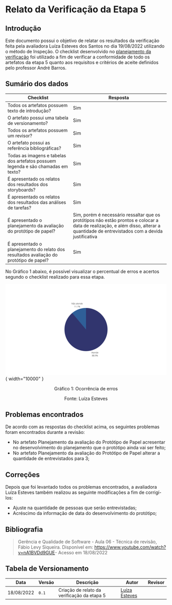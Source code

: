 # Relato da Verificação da Etapa 5

## Introdução

Este documento possui o objetivo de relatar os resultados da verificação feita pela avaliadora Luíza Esteves dos Santos no dia 19/08/2022 utilizando o método de Inspeção. O checklist desenvolvido no [planejamento da verificação](./planejamento.md) foi utilizado a fim de verificar a conformidade de todo os artefatos da etapa 5 quanto aos requisitos e critérios de aceite definidos pelo professor André Barros.                                        

## Sumário dos dados

| Checklist | Resposta |
| --------- | -------- |
| Todos os artefatos possuem texto de introdução? | Sim |
| O artefato possui uma tabela de versionamento? |Sim |
| Todos os artefatos possuem um revisor? | Sim |
| O artefato possui as referência bibliográficas? | Sim |
| Todas as imagens e tabelas dos artefatos possuem legenda e são chamadas em texto? | Sim |
| É apresentado os relatos dos resultados dos storyboards?| Sim |
| É apresentado os relatos dos resultados das análises de tarefas?| Sim |
| É apresentado o planejamento da avaliação do protótipo de papel?| Sim, porém é necessário ressaltar que os protótipos não estão prontos e colocar a data de realização, e além disso, alterar a quantidade de entrevistados com a devida justificativa |
| É apresentado o planejamento do relato dos resultados avaliação do protótipo de papel?| Sim |

No Gráfico 1 abaixo, é possível visualizar o percentual de erros e acertos segundo o checklist realizado para essa etapa.

![Gráfico de erros da etapa 5](../../assets/grafEtapa5.png){ width="10000" }

<div style="text-align: center">
<p>Gráfico 1: Ocorrência de erros</p>
</div>
<div style="text-align: center">
<p>Fonte: Luíza Esteves</p>
</div>


## Problemas encontrados

De acordo com as respostas do checklist acima, os seguintes problemas foram encontrados durante a revisão:

- No artefato Planejamento da avaliação do Protótipo de Papel acresentar no desenvolvimento do planejamento que o  protótipo ainda vai ser feito; 
- No artefato Planejamento da avaliação do Protótipo de Papel alterar a quantidade de entrevistados para 3;

## Correções

Depois que foi levantado todos os problemas encontrados, a avaliadora Luíza Esteves também realizou as seguinte modificações a fim de corrigí-los:

- Ajuste na quantidade de pessoas que serão entrevistadas;
- Acréscimo da informação de data do desenvolvimento do protótipo;

## Bibliografia
> Gerência e Qualidade de Software - Aula 06 - Técnica de revisão, Fábio Levy Siqueira. Disponível em: <https://www.youtube.com/watch?v=nA1BVDd9GUE>- Acesso em 18/08/2022
## Tabela de Versionamento

| Data | Versão | Descrição | Autor | Revisor |
| ---- | ------ | --------- | ----- | ------- |
| 18/08/2022 | `0.1`  | Criação de relato da verificação da etapa 5 | [Luíza Esteves](https://github.com/luiza-esteves) | 
